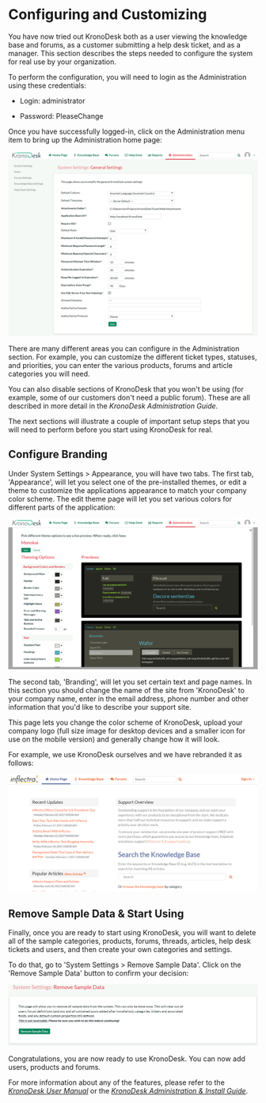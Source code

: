 # Configuring and Customizing

You have now tried out KronoDesk both as a user viewing the knowledge
base and forums, as a customer submitting a help desk ticket, and as a
manager. This section describes the steps needed to configure the system
for real use by your organization.

To perform the configuration, you will need to login as the
Administration using these credentials:

-   Login: administrator

-   Password: PleaseChange

Once you have successfully logged-in, click on the Administration menu
item to bring up the Administration home page:

![](img/Configuring_and_Customizing_27.png)




There are many different areas you can configure in the Administration
section. For example, you can customize the different ticket types,
statuses, and priorities, you can enter the various products, forums and
article categories you will need.

You can also disable sections of KronoDesk that you won't be using (for
example, some of our customers don't need a public forum). These are all
described in more detail in the *KronoDesk Administration Guide*.

The next sections will illustrate a couple of important setup steps that
you will need to perform before you start using KronoDesk for real.

## Configure Branding

Under System Settings \> Appearance, you will have two tabs. The first
tab, 'Appearance', will let you select one of the pre-installed themes,
or edit a theme to customize the applications appearance to match your
company color scheme. The edit theme page will let you set various
colors for different parts of the application:

![](img/Configuring_and_Customizing_28.png)




The second tab, 'Branding', will let you set certain text and page
names. In this section you should change the name of the site from
'KronoDesk' to your company name, enter in the email address, phone
number and other information that you'd like to describe your support
site.

This page lets you change the color scheme of KronoDesk, upload your
company logo (full size image for desktop devices and a smaller icon for
use on the mobile version) and generally change how it will look.

For example, we use KronoDesk ourselves and we have rebranded it as
follows:

![](img/Configuring_and_Customizing_29.png)




## Remove Sample Data & Start Using

Finally, once you are ready to start using KronoDesk, you will want to
delete all of the sample categories, products, forums, threads,
articles, help desk tickets and users, and then create your own
categories and settings.

To do that, go to 'System Settings \> Remove Sample Data'. Click on the
'Remove Sample Data' button to confirm your decision:

![](img/Configuring_and_Customizing_30.png)




Congratulations, you are now ready to use KronoDesk. You can now add
users, products and forums.

For more information about any of the features, please refer to the
[*KronoDesk User
Manual*](http://www.inflectra.com/Documents/KronoDesk%20v2.0%20User%20Manual.pdf)
or the [*KronoDesk Administration & Install
Guide*](http://www.inflectra.com/Documents/KronoDesk%20v2.0%20Administration%20Guide.pdf).

